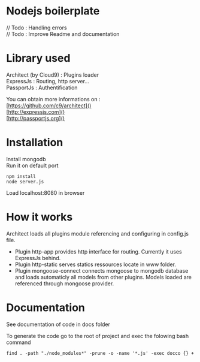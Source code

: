 # Nodejs boilerplate

// Todo : Handling errors  
// Todo : Improve Readme and documentation  

# Library used

Architect (by Cloud9) : Plugins loader  
ExpressJs : Routing, http server...  
PassportJs : Authentification  

You can obtain more informations on :  
[https://github.com/c9/architect]()  
[http://expressjs.com]()  
[http://passportjs.org]()  

# Installation

Install mongodb  
Run it on default port  

    npm install  
    node server.js  

Load localhost:8080 in browser  

# How it works

Architect loads all plugins module referencing and configuring in config.js file.  

- Plugin http-app provides http interface for routing. Currently it uses ExpressJs behind.  
- Plugin http-static serves statics ressources locate in www folder.  
- Plugin mongoose-connect connects mongoose to mongodb database and loads automaticly all models from other plugins.   Models loaded are referenced through mongoose provider.  

# Documentation

See documentation of code in docs folder  

To generate the code go to the root of project and exec the folowing bash command  

    find . -path "./node_modules*" -prune -o -name '*.js' -exec docco {} +  

